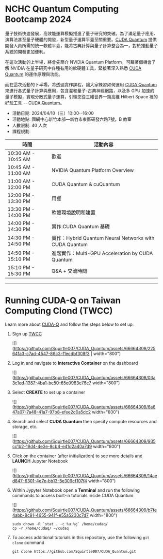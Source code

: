 # NCHC Quantum Computing Bootcamp 2024

量子技術快速發展，高效能運算模擬推進了量子研究的突破。為了滿足量子應用、演算法甚至量子硬體的開發，新型量子運算平臺至關重要。[CUDA Quantum] 提供開發人員所需的統一軟體平臺，能將古典計算與量子計算整合為一，對於推動量子系統的開發更加便利。

在這次活動的上半場，將會先簡介 NVIDIA Quantum Platform，可藉著個機會了解 NVIDIA 在量子研究中各種有用的軟硬體工具，緊接著深入熟悉 [CUDA Quantum] 的運作原理與功能。

而在這次活動的下半場，將透過實作課程，讓大家練習如何運用 [CUDA Quantum] 來進行各式量子計算與應用，包含混和量子-古典神經網路，以及多 GPU 加速的量子模擬，實現分散式量子運算，引領您從三維世界一窺高維 Hilbert Space 裡的好玩工具 -- [CUDA Quantum](https://github.com/NVIDIA/cuda-quantum "C++ and Python support for the CUDA Quantum programming model for heterogeneous quantum-classical workflows")。

[CUDA Quantum]: https://developer.nvidia.com/cuda-q

 -  活動日期: 2024/04/10（三）10:00--16:00
 -  活動地點: 國網中心新竹本部—新竹市東區研發六路7號，B 教室
 -  人數限制: 40 人次
 -  課程規劃: 

| 時間                | 活動內容                                               |
| ------------------- | ------------------------------------------------------ |
| 10:30 AM - 10:45 AM | 歡迎                                                   |
| 10:45 AM - 11:00 AM | NVIDIA Quantum Platform Overview                       |
| 11:00 AM - 12:00 PM | CUDA Quantum & cuQuantum                               |
| 12:00 PM - 13:30 PM | 用餐                                                   |
| 13:30 PM - 14:00 PM | 軟體環境說明和建置                                     |
| 14:00 PM - 14:30 PM | 實作:CUDA Quantum 基礎                                 |
| 14:30 PM - 14:50 PM | 實作：Hybrid Quantum Neural Networks with CUDA Quantum |
| 14:50 PM - 15:10 PM | 進階實作：Multi-GPU Acceleration by CUDA Quantum       |
| 15:10 PM - 15:30 PM | Q&A + 交流時間                                         |

---

# Running CUDA-Q on Taiwan Computing Clond (TWCC)

Learn more about [CUDA-Q](https://developer.nvidia.com/cuda-q) and follow the steps below to set up:

 1. Sign up [TWCC](https://www.twcc.ai/)

    ![](https://github.com/Squirtle007/CUDA_Quantum/assets/66664309/225641a3-c7ad-4547-86c3-f1ecdbf308f3 | width="800")

 2. Log in and navigate to **Interactive Container** on the dashboard

    ![](https://github.com/Squirtle007/CUDA_Quantum/assets/66664309/03a3c1ed-1387-4ba1-be50-65e0983e76c7 width="800")

 3. Select **CREATE** to set up a container

    ![](https://github.com/Squirtle007/CUDA_Quantum/assets/66664309/6a647a07-7a48-41a7-97b8-efee2c0a5dc2 width="800")

 4. Search and select **CUDA Quantum** then specify compute resources and storage, etc.

    ![](https://github.com/Squirtle007/CUDA_Quantum/assets/66664309/935cc1b2-19d4-4e3e-8cb4-e41d2a40a7d9 width="800")

 5. Click on the container (after initialization) to see more details and **LAUNCH** Jupyter Notebook

    ![](https://github.com/Squirtle007/CUDA_Quantum/assets/66664309/14aed847-6301-4e7e-bb13-5e309cf107f4 width="800")

 6. Within Jypyter Notebook open a **Terminal** and run the following commands to access built-in tutorials inside CUDA Quantum

    ![](https://github.com/Squirtle007/CUDA_Quantum/assets/66664309/b7fe4abb-8c91-4655-941f-e55a5230c7d7 width="800")

    ```shell
    sudo chown -R `stat . -c %u:%g` /home/cudaq/
    cp -r /home/cudaq/ ~/cudaq
    ```

 7. To access additional tutorials in this repository, use the following `git clone` command

    ```shell
    git clone https://github.com/Squirtle007/CUDA_Quantum.git
    ```

<!--
  vim: ft=markdown ic wrap noet norl sw=8 ts=8 sts=4:
  -->
